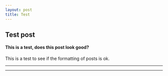 ```yaml
---
layout: post
title: Test
---
```


## Test post ##

#### This is a test, does this post look good?

This is a test to see if the formatting of posts is ok.

----
****
